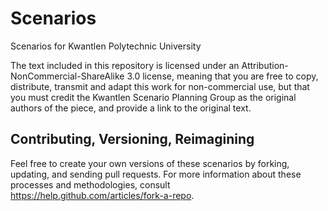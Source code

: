 Scenarios
=========

Scenarios for Kwantlen Polytechnic University

The text included in this repository is licensed under an Attribution-NonCommercial-ShareAlike 3.0 license, meaning that you are free to copy, distribute, transmit and adapt this work for non-commercial use, but that you must  credit the Kwantlen Scenario Planning Group as the original authors of the piece, and provide a link to the original text.

Contributing, Versioning, Reimagining
-------------------------------------

Feel free to create your own versions of these scenarios by forking, updating, and sending pull requests. For more information about these processes and methodologies, consult https://help.github.com/articles/fork-a-repo.

